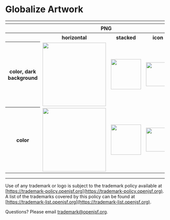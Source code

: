 # Globalize Artwork

<table>
    <tr>
    	<th colspan="7"></th>
    </tr>
    <tr>
        <th width="120"></th>
        <th colspan="3">PNG</th>
        <th colspan="3">SVG</th>
    </tr>
    <tr>
        <th width="120"></th>
        <th>horizontal</th>
        <th>stacked</th>
        <th>icon</th>
        <th>horizontal</th>
        <th>stacked</th>
        <th>icon</th>
    </tr>
    <tr>
        <th>color, dark background</th>
        <td><img src="./globalize-logo-horizontal-color-dark_background.png" width="200"></td>
        <td><img src="./globalize-logo-stacked-color-dark_background.png" width="95"></td>
        <td><img src="./globalize-icon-color-dark_background.png" width="75"></td>
        <td><img src="./globalize-logo-horizontal-color-dark_background.svg" width="200"></td>
        <td><img src="./globalize-logo-stacked-color-dark_background.svg" width="95"></td>
        <td><img src="./globalize-icon-color-dark_background.svg" width="75"></td>    </tr>
    </tr>
    <tr>
        <th>color</th>
        <td><img src="./globalize-logo-horizontal-color.png" width="200"></td>
        <td><img src="./globalize-logo-stacked-color.png" width="95"></td>
        <td><img src="./globalize-icon-color.png" width="75"></td>
        <td><img src="./globalize-logo-horizontal-color.svg" width="200"></td>
        <td><img src="./globalize-logo-stacked-color.svg" width="95"></td>
        <td><img src="./globalize-icon-color.svg" width="75"></td>    </tr>
    </tr>
</table>

---

Use of any trademark or logo is subject to the trademark policy available at [https://trademark-policy.openjsf.org](https://trademark-policy.openjsf.org). A list of the trademarks covered by this policy can be found at [https://trademark-list.openjsf.org](https://trademark-list.openjsf.org).

Questions? Please email [trademark@openjsf.org](mailto:trademark@openjsf.org).
